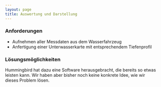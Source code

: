 ```yaml
---
layout: page
title: Auswertung und Darstellung
---
```


### Anforderungen

* Aufnehmen aller Messdaten aus dem Wasserfahrzeug
* Anfertigung einer Unterwasserkarte mit entsprechendem Tiefenprofil

### Lösungsmöglichkeiten

Hummingbird hat dazu eine Software herausgebracht, die bereits so etwas leisten kann. Wir haben aber bisher noch keine konkrete Idee, wie wir dieses Problem lösen.